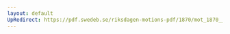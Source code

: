 ```yaml
---
layout: default
UpRedirect: https://pdf.swedeb.se/riksdagen-motions-pdf/1870/mot_1870__fk__00017/mot_1870__fk__00017_003.pdf
---
```

